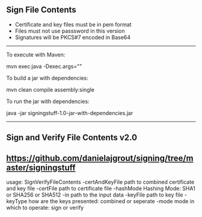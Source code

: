 Sign File Contents
------------------
* Certificate and key files must be in pem format
* Files must not use passsword in this version
* Signatures will be PKCS#7 encoded in Base64

---
To execute with Maven:

mvn exec:java -Dexec.args="<parameters>"

To build a jar with dependencies:

mvn clean compile assembly:single

To run the jar with dependencies:

java -jar signingstuff-1.0-jar-with-dependencies.jar 

---

Sign and Verify  File Contents v2.0
-----------------------------------------------------------------
https://github.com/danielajgrout/signing/tree/master/signingstuff
------------------------------------------------------------------

usage: SignVerifyFileContents
 -certAndKeyFile <path>   path to combined certificate and key file
 -certFile <path>         path to certificate file
 -hashMode <mode>         Hashing Mode: SHA1 or SHA256 or SHA512
 -in <path>               path to the input data
 -keyFile <path>          path to key file
 -keyType <mode>          how are the keys presented: combined or seperate
 -mode <mode>             mode in which to operate: sign or verify